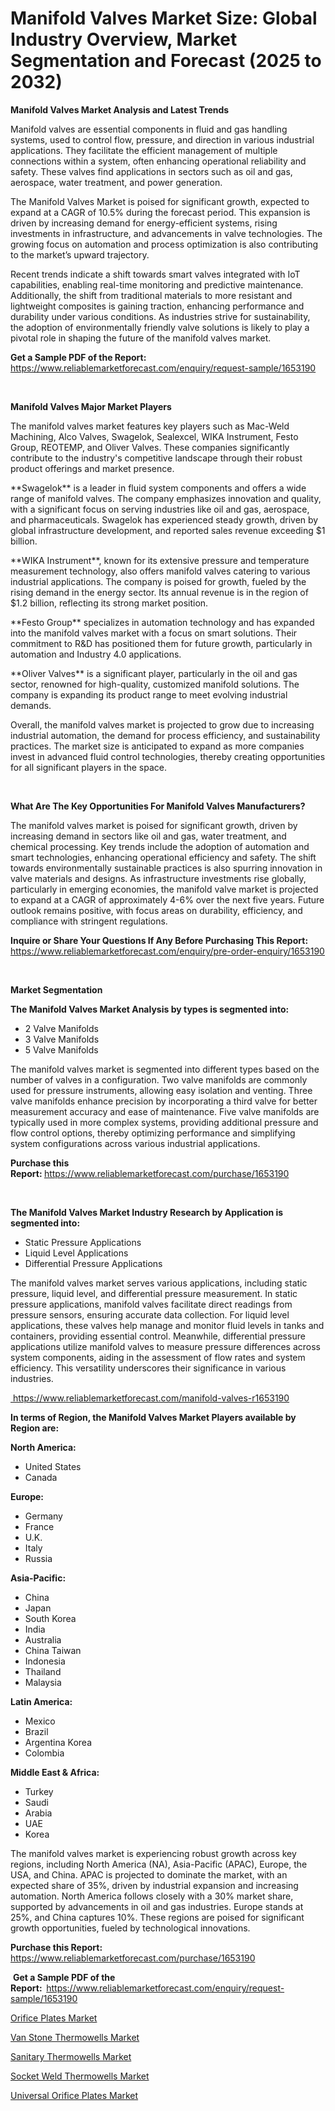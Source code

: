 <p><h1>Manifold Valves Market Size: Global Industry Overview, Market Segmentation and Forecast (2025 to 2032)</h1></p><p><strong>Manifold Valves Market Analysis and Latest Trends</strong></p>
<p><p>Manifold valves are essential components in fluid and gas handling systems, used to control flow, pressure, and direction in various industrial applications. They facilitate the efficient management of multiple connections within a system, often enhancing operational reliability and safety. These valves find applications in sectors such as oil and gas, aerospace, water treatment, and power generation.</p><p>The Manifold Valves Market is poised for significant growth, expected to expand at a CAGR of 10.5% during the forecast period. This expansion is driven by increasing demand for energy-efficient systems, rising investments in infrastructure, and advancements in valve technologies. The growing focus on automation and process optimization is also contributing to the market’s upward trajectory.</p><p>Recent trends indicate a shift towards smart valves integrated with IoT capabilities, enabling real-time monitoring and predictive maintenance. Additionally, the shift from traditional materials to more resistant and lightweight composites is gaining traction, enhancing performance and durability under various conditions. As industries strive for sustainability, the adoption of environmentally friendly valve solutions is likely to play a pivotal role in shaping the future of the manifold valves market.</p></p>
<p><strong>Get a Sample PDF of the Report:&nbsp;</strong> <a href="https://www.reliablemarketforecast.com/enquiry/request-sample/1653190?utm_campaign=1169&utm_medium=2&utm_source=Github&utm_content=ia&utm_term=05032025&utm_id=manifold-valves">https://www.reliablemarketforecast.com/enquiry/request-sample/1653190</a></p>
<p>&nbsp;</p>
<p><strong>Manifold Valves Major Market Players</strong></p>
<p><p>The manifold valves market features key players such as Mac-Weld Machining, Alco Valves, Swagelok, Sealexcel, WIKA Instrument, Festo Group, REOTEMP, and Oliver Valves. These companies significantly contribute to the industry's competitive landscape through their robust product offerings and market presence.</p><p>**Swagelok** is a leader in fluid system components and offers a wide range of manifold valves. The company emphasizes innovation and quality, with a significant focus on serving industries like oil and gas, aerospace, and pharmaceuticals. Swagelok has experienced steady growth, driven by global infrastructure development, and reported sales revenue exceeding $1 billion.</p><p>**WIKA Instrument**, known for its extensive pressure and temperature measurement technology, also offers manifold valves catering to various industrial applications. The company is poised for growth, fueled by the rising demand in the energy sector. Its annual revenue is in the region of $1.2 billion, reflecting its strong market position.</p><p>**Festo Group** specializes in automation technology and has expanded into the manifold valves market with a focus on smart solutions. Their commitment to R&D has positioned them for future growth, particularly in automation and Industry 4.0 applications.</p><p>**Oliver Valves** is a significant player, particularly in the oil and gas sector, renowned for high-quality, customized manifold solutions. The company is expanding its product range to meet evolving industrial demands.</p><p>Overall, the manifold valves market is projected to grow due to increasing industrial automation, the demand for process efficiency, and sustainability practices. The market size is anticipated to expand as more companies invest in advanced fluid control technologies, thereby creating opportunities for all significant players in the space.</p></p>
<p>&nbsp;</p>
<p><strong>What Are The Key Opportunities For Manifold Valves Manufacturers?</strong></p>
<p><p>The manifold valves market is poised for significant growth, driven by increasing demand in sectors like oil and gas, water treatment, and chemical processing. Key trends include the adoption of automation and smart technologies, enhancing operational efficiency and safety. The shift towards environmentally sustainable practices is also spurring innovation in valve materials and designs. As infrastructure investments rise globally, particularly in emerging economies, the manifold valve market is projected to expand at a CAGR of approximately 4-6% over the next five years. Future outlook remains positive, with focus areas on durability, efficiency, and compliance with stringent regulations.</p></p>
<p><strong>Inquire or Share Your Questions If Any Before Purchasing This Report:</strong> <a href="https://www.reliablemarketforecast.com/enquiry/pre-order-enquiry/1653190?utm_campaign=1169&utm_medium=2&utm_source=Github&utm_content=ia&utm_term=05032025&utm_id=manifold-valves">https://www.reliablemarketforecast.com/enquiry/pre-order-enquiry/1653190</a></p>
<p>&nbsp;</p>
<p><strong>Market Segmentation</strong></p>
<p><strong>The Manifold Valves Market Analysis by types is segmented into:</strong></p>
<p><ul><li>2 Valve Manifolds</li><li>3 Valve Manifolds</li><li>5 Valve Manifolds</li></ul></p>
<p><p>The manifold valves market is segmented into different types based on the number of valves in a configuration. Two valve manifolds are commonly used for pressure instruments, allowing easy isolation and venting. Three valve manifolds enhance precision by incorporating a third valve for better measurement accuracy and ease of maintenance. Five valve manifolds are typically used in more complex systems, providing additional pressure and flow control options, thereby optimizing performance and simplifying system configurations across various industrial applications.</p></p>
<p><strong>Purchase this Report:&nbsp;</strong><a href="https://www.reliablemarketforecast.com/purchase/1653190?utm_campaign=1169&utm_medium=2&utm_source=Github&utm_content=ia&utm_term=05032025&utm_id=manifold-valves">https://www.reliablemarketforecast.com/purchase/1653190</a></p>
<p>&nbsp;</p>
<p><strong>The Manifold Valves Market Industry Research by Application is segmented into:</strong></p>
<p><ul><li>Static Pressure Applications</li><li>Liquid Level Applications</li><li>Differential Pressure Applications</li></ul></p>
<p><p>The manifold valves market serves various applications, including static pressure, liquid level, and differential pressure measurement. In static pressure applications, manifold valves facilitate direct readings from pressure sensors, ensuring accurate data collection. For liquid level applications, these valves help manage and monitor fluid levels in tanks and containers, providing essential control. Meanwhile, differential pressure applications utilize manifold valves to measure pressure differences across system components, aiding in the assessment of flow rates and system efficiency. This versatility underscores their significance in various industries.</p></p>
<p><a href="https://www.reliablemarketforecast.com/manifold-valves-r1653190?utm_campaign=1169&utm_medium=2&utm_source=Github&utm_content=ia&utm_term=05032025&utm_id=manifold-valves">&nbsp;https://www.reliablemarketforecast.com/manifold-valves-r1653190</a></p>
<p><strong>In terms of Region, the Manifold Valves Market Players available by Region are:</strong></p>
<p>
    <p> <strong> North America: </strong>
        <ul>
            <li>United States</li>
            <li>Canada</li>
        </ul>
        </p> 
    <p> <strong> Europe: </strong>
        <ul>
            <li>Germany</li>
            <li>France</li>
            <li>U.K.</li>
            <li>Italy</li>
            <li>Russia</li>
        </ul>
        </p> 
    <p> <strong> Asia-Pacific: </strong>
        <ul>
            <li>China</li>
            <li>Japan</li>
            <li>South Korea</li>
            <li>India</li>
            <li>Australia</li>
            <li>China Taiwan</li>
            <li>Indonesia</li>
            <li>Thailand</li>
            <li>Malaysia</li>
        </ul>
        </p> 
    <p> <strong> Latin America: </strong>
        <ul>
            <li>Mexico</li>
            <li>Brazil</li>
            <li>Argentina Korea</li>
            <li>Colombia</li>
        </ul>
        </p> 
    <p> <strong> Middle East & Africa: </strong>
        <ul>
            <li>Turkey</li>
            <li>Saudi</li>
            <li>Arabia</li>
            <li>UAE</li>
            <li>Korea</li>
        </ul>
    </p>
    </p>
<p><p>The manifold valves market is experiencing robust growth across key regions, including North America (NA), Asia-Pacific (APAC), Europe, the USA, and China. APAC is projected to dominate the market, with an expected share of 35%, driven by industrial expansion and increasing automation. North America follows closely with a 30% market share, supported by advancements in oil and gas industries. Europe stands at 25%, and China captures 10%. These regions are poised for significant growth opportunities, fueled by technological innovations.</p></p>
<p><strong>Purchase this Report: </strong><a href="https://www.reliablemarketforecast.com/purchase/1653190?utm_campaign=1169&utm_medium=2&utm_source=Github&utm_content=ia&utm_term=05032025&utm_id=manifold-valves">https://www.reliablemarketforecast.com/purchase/1653190</a></p>
<p>&nbsp;<strong>Get a Sample PDF of the Report:&nbsp;&nbsp;</strong><a href="https://www.reliablemarketforecast.com/enquiry/request-sample/1653190?utm_campaign=1169&utm_medium=2&utm_source=Github&utm_content=ia&utm_term=05032025&utm_id=manifold-valves">https://www.reliablemarketforecast.com/enquiry/request-sample/1653190</a></p>
<p><strong></strong></p>
<p><p><a href="https://github.com/lontohhikma/Market-Research-Report-List-1/blob/main/orifice-plates-market.md?utm_campaign=1169&utm_medium=2&utm_source=Github&utm_content=ia&utm_term=05032025&utm_id=manifold-valves">Orifice Plates Market</a></p><p><a href="https://github.com/laverkyllozc/Market-Research-Report-List-1/blob/main/van-stone-thermowells-market.md?utm_campaign=1169&utm_medium=2&utm_source=Github&utm_content=ia&utm_term=05032025&utm_id=manifold-valves">Van Stone Thermowells Market</a></p><p><a href="https://github.com/clemmheisefy/Market-Research-Report-List-1/blob/main/sanitary-thermowells-market.md?utm_campaign=1169&utm_medium=2&utm_source=Github&utm_content=ia&utm_term=05032025&utm_id=manifold-valves">Sanitary Thermowells Market</a></p><p><a href="https://github.com/puttslukis59/Market-Research-Report-List-1/blob/main/socket-weld-thermowells-market.md?utm_campaign=1169&utm_medium=2&utm_source=Github&utm_content=ia&utm_term=05032025&utm_id=manifold-valves">Socket Weld Thermowells Market</a></p><p><a href="https://github.com/steegeneat/Market-Research-Report-List-1/blob/main/universal-orifice-plates-market.md?utm_campaign=1169&utm_medium=2&utm_source=Github&utm_content=ia&utm_term=05032025&utm_id=manifold-valves">Universal Orifice Plates Market</a></p></p>